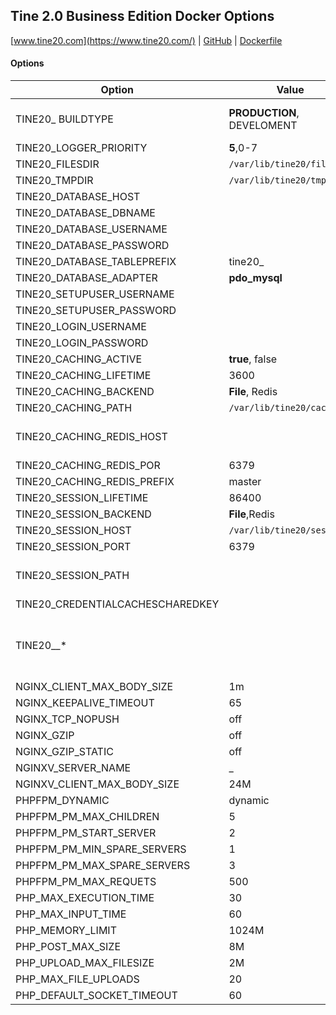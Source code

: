 Tine 2.0 Business Edition Docker Options
---
[www.tine20.com](https://www.tine20.com/) | [GitHub](https://github.com/tine20/tine20) | [Dockerfile](https://github.com/tine20/tine20/blob/main/ci/dockerimage/Dockerfile)

#### Options
| Option | Value | Description |
|---|---|---|
| TINE20_ BUILDTYPE | __PRODUCTION__, DEVELOMENT | Must be set to DEVELOPMENT for webpack to function correctly.
| TINE20_LOGGER_PRIORITY | __5__,0-7 |
| TINE20_FILESDIR | `/var/lib/tine20/files` |
| TINE20_TMPDIR | `/var/lib/tine20/tmp` |
| TINE20_DATABASE_HOST |  | mandatory
| TINE20_DATABASE_DBNAME |  | mandatory
| TINE20_DATABASE_USERNAME |  | mandatory
| TINE20_DATABASE_PASSWORD |  | mandatory
| TINE20_DATABASE_TABLEPREFIX | tine20_ |
| TINE20_DATABASE_ADAPTER | __pdo_mysql__ |
| TINE20_SETUPUSER_USERNAME |  | mandatory
| TINE20_SETUPUSER_PASSWORD |  | mandatory
| TINE20_LOGIN_USERNAME |  | mandatory
| TINE20_LOGIN_PASSWORD |  | mandatory
| TINE20_CACHING_ACTIVE | __true__, false |
| TINE20_CACHING_LIFETIME | 3600 |
| TINE20_CACHING_BACKEND | __File__, Redis |
| TINE20_CACHING_PATH | `/var/lib/tine20/caching` |
| TINE20_CACHING_REDIS_HOST |  | mandatory if TINE20_CACHING_BACKEND == Redis
| TINE20_CACHING_REDIS_POR | 6379 |
| TINE20_CACHING_REDIS_PREFIX | master |
| TINE20_SESSION_LIFETIME | 86400 |
| TINE20_SESSION_BACKEND | __File__,Redis  |
| TINE20_SESSION_HOST | `/var/lib/tine20/sessions` |
| TINE20_SESSION_PORT | 6379 |
| TINE20_SESSION_PATH |  | mandatory if TINE20_SESSION_BACKEND == Redis
| TINE20_CREDENTIALCACHESCHAREDKEY |  | mandatory
| TINE20__* |  | All property which can be set with setup.php --setconfig, can also set with TINE20__<app>_<property> or for Tinebase with TINE20__<property>.
| NGINX_CLIENT_MAX_BODY_SIZE | 1m
| NGINX_KEEPALIVE_TIMEOUT | 65
| NGINX_TCP_NOPUSH | off
| NGINX_GZIP | off
| NGINX_GZIP_STATIC | off
| NGINXV_SERVER_NAME | _
| NGINXV_CLIENT_MAX_BODY_SIZE | 24M
| PHPFPM_DYNAMIC | dynamic | should be named pm
| PHPFPM_PM_MAX_CHILDREN | 5
| PHPFPM_PM_START_SERVER | 2
| PHPFPM_PM_MIN_SPARE_SERVERS | 1
| PHPFPM_PM_MAX_SPARE_SERVERS | 3
| PHPFPM_PM_MAX_REQUETS | 500
| PHP_MAX_EXECUTION_TIME | 30
| PHP_MAX_INPUT_TIME | 60
| PHP_MEMORY_LIMIT | 1024M
| PHP_POST_MAX_SIZE | 8M
| PHP_UPLOAD_MAX_FILESIZE |2M
| PHP_MAX_FILE_UPLOADS | 20
| PHP_DEFAULT_SOCKET_TIMEOUT | 60

